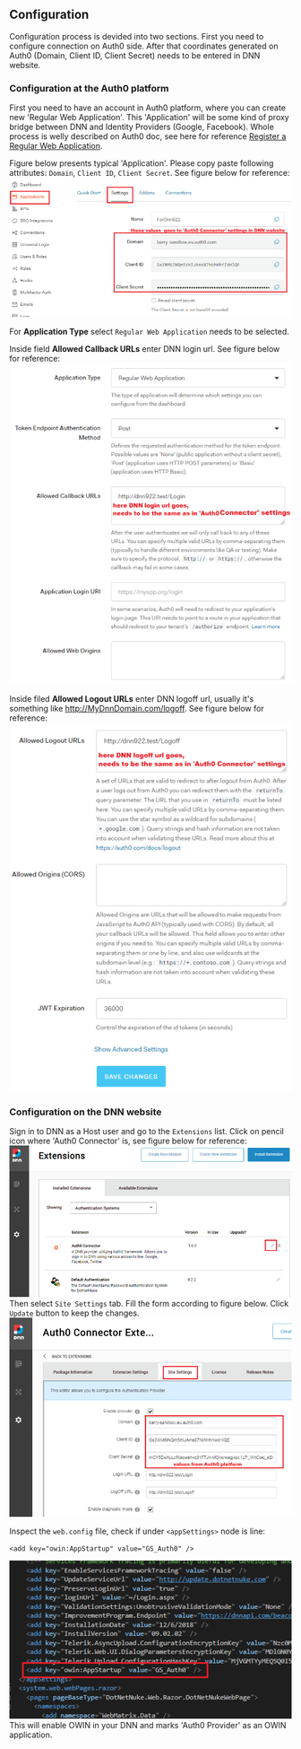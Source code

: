 ## Configuration
Configuration process is devided into two sections. First you need to configure connection on Auth0 side. After that coordinates generated on Auth0 (Domain, Client ID, Client Secret) needs to be entered in DNN website.
### Configuration at the Auth0 platform
First you need to have an account in Auth0 platform, where you can create new 'Regular Web Application'. This 'Application' will be some kind of proxy bridge between DNN and Identity Providers (Google, Facebook). Whole process is welly described on Auth0 doc, see here for reference [Register a Regular Web Application](https://auth0.com/docs/dashboard/guides/applications/register-app-regular-web).

Figure below presents typical 'Application'. Please copy paste following attributes: `Domain`, `Client ID`, `Client Secret`. See figure below for reference:
![alt text](https://raw.githubusercontent.com/BarryWaluszko/Auth0_DnnProvider/doc/images/Auth0_Configure_02.png)

For **Application Type** select `Regular Web Application` needs to be selected.

Inside field **Allowed Callback URLs** enter DNN login url. See figure below for reference:
![alt text](https://raw.githubusercontent.com/BarryWaluszko/Auth0_DnnProvider/doc/images/Auth0_Configure_03.png)

Inside filed **Allowed Logout URLs** enter DNN logoff url, usually it's something like http://MyDnnDomain.com/logoff.
See figure below for reference:
![alt text](https://raw.githubusercontent.com/BarryWaluszko/Auth0_DnnProvider/doc/images/Auth0_Configure_04.png)

### Configuration on the DNN website
Sign in to DNN as a Host user and go to the `Extensions` list. Click on pencil icon where 'Auth0 Connector' is, see figure below for reference:
![alt text](https://raw.githubusercontent.com/BarryWaluszko/Auth0_DnnProvider/doc/images/DNN_Configure_01.png)
Then select `Site Settings` tab. Fill the form according to figure below. Click `Update` button to keep the changes.
![alt text](https://raw.githubusercontent.com/BarryWaluszko/Auth0_DnnProvider/doc/images/DNN_Configure_02.png)

Inspect the `web.config` file, check if under `<appSettings>` node is line: 
```
<add key="owin:AppStartup" value="GS_Auth0" />
```
![alt text](https://raw.githubusercontent.com/BarryWaluszko/Auth0_DnnProvider/doc/images/DNN_Configure_03.png)
This will enable OWIN in your DNN and marks 'Auth0 Provider' as an OWIN application. 